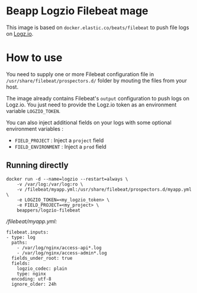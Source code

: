 # Beapp Logzio Filebeat mage

This image is based on `docker.elastic.co/beats/filebeat` to push file logs on [Logz.io](https://logz.io).

# How to use

You need to supply one or more Filebeat configuration file in `/usr/share/filebeat/prospectors.d/` folder by mouting the files from your host.

The image already contains Filebeat's `output` configuration to push logs on Logz.io.
You just need to provide the Logz.io token as an environment variable `LOGZIO_TOKEN`.

You can also inject additional fields on your logs with some optional environment variables :

* `FIELD_PROJECT` : Inject a `project` field
* `FIELD_ENVIRONMENT` : Inject a `prod` field

## Running directly

```
docker run -d --name=logzio --restart=always \
    -v /var/log:/var/log:ro \
    -v /filebeat/myapp.yml:/usr/share/filebeat/prospectors.d/myapp.yml \
    -e LOGZIO_TOKEN=<my_logzio_token> \
    -e FIELD_PROJECT=<my_project> \
    beappers/logzio-filebeat
```


_/filebeat/myapp.yml:_

```
filebeat.inputs:
- type: log
  paths:
    - /var/log/nginx/access-api*.log
    - /var/log/nginx/access-admin*.log
  fields_under_root: true
  fields:
    logzio_codec: plain
    type: nginx
  encoding: utf-8
  ignore_older: 24h
```